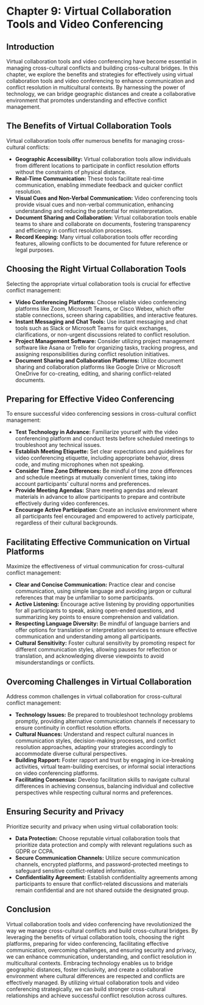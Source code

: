 Chapter 9: Virtual Collaboration Tools and Video Conferencing
=============================================================

Introduction
------------

Virtual collaboration tools and video conferencing have become essential in managing cross-cultural conflicts and building cross-cultural bridges. In this chapter, we explore the benefits and strategies for effectively using virtual collaboration tools and video conferencing to enhance communication and conflict resolution in multicultural contexts. By harnessing the power of technology, we can bridge geographic distances and create a collaborative environment that promotes understanding and effective conflict management.

The Benefits of Virtual Collaboration Tools
-------------------------------------------

Virtual collaboration tools offer numerous benefits for managing cross-cultural conflicts:

* **Geographic Accessibility:** Virtual collaboration tools allow individuals from different locations to participate in conflict resolution efforts without the constraints of physical distance.
* **Real-Time Communication:** These tools facilitate real-time communication, enabling immediate feedback and quicker conflict resolution.
* **Visual Cues and Non-Verbal Communication:** Video conferencing tools provide visual cues and non-verbal communication, enhancing understanding and reducing the potential for misinterpretation.
* **Document Sharing and Collaboration:** Virtual collaboration tools enable teams to share and collaborate on documents, fostering transparency and efficiency in conflict resolution processes.
* **Record Keeping:** Many virtual collaboration tools offer recording features, allowing conflicts to be documented for future reference or legal purposes.

Choosing the Right Virtual Collaboration Tools
----------------------------------------------

Selecting the appropriate virtual collaboration tools is crucial for effective conflict management:

* **Video Conferencing Platforms:** Choose reliable video conferencing platforms like Zoom, Microsoft Teams, or Cisco Webex, which offer stable connections, screen sharing capabilities, and interactive features.
* **Instant Messaging and Chat Tools:** Use instant messaging and chat tools such as Slack or Microsoft Teams for quick exchanges, clarifications, or non-urgent discussions related to conflict resolution.
* **Project Management Software:** Consider utilizing project management software like Asana or Trello for organizing tasks, tracking progress, and assigning responsibilities during conflict resolution initiatives.
* **Document Sharing and Collaboration Platforms:** Utilize document sharing and collaboration platforms like Google Drive or Microsoft OneDrive for co-creating, editing, and sharing conflict-related documents.

Preparing for Effective Video Conferencing
------------------------------------------

To ensure successful video conferencing sessions in cross-cultural conflict management:

* **Test Technology in Advance:** Familiarize yourself with the video conferencing platform and conduct tests before scheduled meetings to troubleshoot any technical issues.
* **Establish Meeting Etiquette:** Set clear expectations and guidelines for video conferencing etiquette, including appropriate behavior, dress code, and muting microphones when not speaking.
* **Consider Time Zone Differences:** Be mindful of time zone differences and schedule meetings at mutually convenient times, taking into account participants' cultural norms and preferences.
* **Provide Meeting Agendas:** Share meeting agendas and relevant materials in advance to allow participants to prepare and contribute effectively during video conferences.
* **Encourage Active Participation:** Create an inclusive environment where all participants feel encouraged and empowered to actively participate, regardless of their cultural backgrounds.

Facilitating Effective Communication on Virtual Platforms
---------------------------------------------------------

Maximize the effectiveness of virtual communication for cross-cultural conflict management:

* **Clear and Concise Communication:** Practice clear and concise communication, using simple language and avoiding jargon or cultural references that may be unfamiliar to some participants.
* **Active Listening:** Encourage active listening by providing opportunities for all participants to speak, asking open-ended questions, and summarizing key points to ensure comprehension and validation.
* **Respecting Language Diversity:** Be mindful of language barriers and offer options for translation or interpretation services to ensure effective communication and understanding among all participants.
* **Cultural Sensitivity:** Foster cultural sensitivity by promoting respect for different communication styles, allowing pauses for reflection or translation, and acknowledging diverse viewpoints to avoid misunderstandings or conflicts.

Overcoming Challenges in Virtual Collaboration
----------------------------------------------

Address common challenges in virtual collaboration for cross-cultural conflict management:

* **Technology Issues:** Be prepared to troubleshoot technology problems promptly, providing alternative communication channels if necessary to ensure continuity in conflict resolution efforts.
* **Cultural Nuances:** Understand and respect cultural nuances in communication styles, decision-making processes, and conflict resolution approaches, adapting your strategies accordingly to accommodate diverse cultural perspectives.
* **Building Rapport:** Foster rapport and trust by engaging in ice-breaking activities, virtual team-building exercises, or informal social interactions on video conferencing platforms.
* **Facilitating Consensus:** Develop facilitation skills to navigate cultural differences in achieving consensus, balancing individual and collective perspectives while respecting cultural norms and preferences.

Ensuring Security and Privacy
-----------------------------

Prioritize security and privacy when using virtual collaboration tools:

* **Data Protection:** Choose reputable virtual collaboration tools that prioritize data protection and comply with relevant regulations such as GDPR or CCPA.
* **Secure Communication Channels:** Utilize secure communication channels, encrypted platforms, and password-protected meetings to safeguard sensitive conflict-related information.
* **Confidentiality Agreement:** Establish confidentiality agreements among participants to ensure that conflict-related discussions and materials remain confidential and are not shared outside the designated group.

Conclusion
----------

Virtual collaboration tools and video conferencing have revolutionized the way we manage cross-cultural conflicts and build cross-cultural bridges. By leveraging the benefits of virtual collaboration tools, choosing the right platforms, preparing for video conferencing, facilitating effective communication, overcoming challenges, and ensuring security and privacy, we can enhance communication, understanding, and conflict resolution in multicultural contexts. Embracing technology enables us to bridge geographic distances, foster inclusivity, and create a collaborative environment where cultural differences are respected and conflicts are effectively managed. By utilizing virtual collaboration tools and video conferencing strategically, we can build stronger cross-cultural relationships and achieve successful conflict resolution across cultures.
